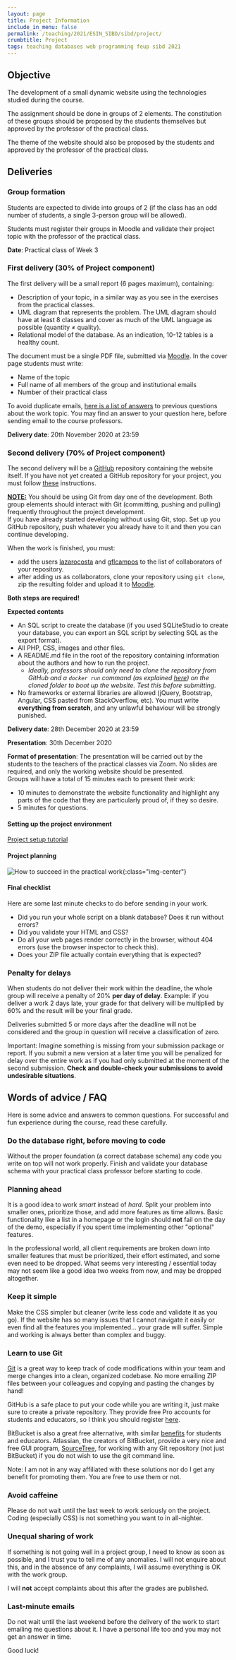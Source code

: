 ```yaml
---
layout: page
title: Project Information
include_in_menu: false
permalink: /teaching/2021/ESIN_SIBD/sibd/project/
crumbtitle: Project
tags: teaching databases web programming feup sibd 2021
---
```


##  Objective

The development of a small dynamic website using the technologies studied during the course.

The assignment should be done in groups of 2 elements. The constitution of these groups should be proposed by the students themselves but approved by the professor of the practical class.

The theme of the website should also be proposed by the students and approved by the professor of the practical class.

## Deliveries

### Group formation

Students are expected to divide into groups of 2 (if the class has an odd number of students, a single 3-person group will be allowed).

Students must register their groups in Moodle and validate their project topic with the professor of the practical class.

**Date**: Practical class of Week 3  

### First delivery (30% of Project component)

The first delivery will be a small report (6 pages maximum), containing:

- Description of your topic, in a similar way as you see in the exercises from the practical classes.
- UML diagram that represents the problem. The UML diagram should have at least 8 classes and cover as much of the UML language as possible (quantity &ne; quality).
- Relational model of the database. As an indication, 10-12 tables is a healthy count.

The document must be a single PDF file, submitted via [Moodle](https://moodle.up.pt). In the cover page students must write:

- Name of the topic
- Full name of all members of the group and institutional emails
- Number of their practical class

To avoid duplicate emails, [here is a list of answers](/teaching/2021/ESIN_SIBD/faq_topic_choice/) to previous questions about the work topic. You may find an answer to your question here, before sending email to the course professors.

**Delivery date**: 20th November 2020 at 23:59

### Second delivery (70% of Project component)

The second delivery will be a [GitHub](https://github.com) repository containing the website itself. If you have not yet created a GitHub repository for your project, you must follow [these](/teaching/2021/ESIN_SIBD/project_setup) instructions.  

**<ins>NOTE:</ins>** You should be using Git from day one of the development. Both group elements should interact with Git (committing, pushing and pulling) frequently throughout the project development.  
If you have already started developing without using Git, stop. Set up you GitHub repository, push whatever you already have to it and then you can continue developing.  

When the work is finished, you must:  
* add the users [lazarocosta](https://github.com/lazarocosta) and [gflcampos](https://github.com/gflcampos) to the list of collaborators of your repository.  
* after adding us as collaborators, clone your repository using `git clone`, zip the resulting folder and upload it to [Moodle](https://moodle.up.pt).  

**Both steps are required!**

**Expected contents**

- An SQL script to create the database (if you used SQLiteStudio to create your database, you can export an SQL script by selecting SQL as the export format).
- All PHP, CSS, images and other files.
- A README.md file in the root of the repository containing information about the authors and how to run the project.  
  - *Ideally, professors should only need to clone the repository from GitHub and a `docker run` command (as explained [here](/teaching/2021/ESIN_SIBD/project_setup)) on the cloned folder to boot up the website. Test this before submitting.*
- No frameworks or external libraries are allowed (jQuery, Bootstrap, Angular, CSS pasted from StackOverflow, etc). You must write **everything from scratch**, and any unlawful behaviour will be strongly punished.

**Delivery date**: 28th December 2020 at 23:59

**Presentation**: 30th December 2020

**Format of presentation**: The presentation will be carried out by the students to the teachers of the practical classes via Zoom. No slides are required, and only the working website should be presented.  
Groups will have a total of 15 minutes each to present their work:

* 10 minutes to demonstrate the website functionality and highlight any parts of the code that they are particularly proud of, if they so desire.
* 5 minutes for questions.

#### Setting up the project environment

[Project setup tutorial](/teaching/2021/ESIN_SIBD/project_setup)

#### Project planning

![How to succeed in the practical work](../../common/project_management.png){:class="img-center"}

#### Final checklist

Here are some last minute checks to do before sending in your work.

- Did you run your whole script on a blank database? Does it run without errors?
- Did you validate your HTML and CSS?
- Do all your web pages render correctly in the browser, without 404 errors (use the browser inspector to check this).
- Does your ZIP file actually contain everything that is expected?

### Penalty for delays

When students do not deliver their work within the deadline, the whole group will receive a penalty of 20% **per day of delay**. Example: if you deliver a work 2 days late, your grade for that delivery will be multiplied by 60% and the result will be your final grade.

Deliveries submitted 5 or more days after the deadline will not be considered and the group in question will receive a classification of zero.

Important: Imagine something is missing from your submission package or report. If you submit a new version at a later time you will be penalized for delay over the entire work as if you had only submitted at the moment of the second submission. **Check and double-check your submissions to avoid undesirable situations**.

## Words of advice / FAQ

Here is some advice and answers to common questions. For successful and fun experience during the course, read these carefully.

### Do the database right, before moving to code

Without the proper foundation (a correct database schema) any code you write on top will not work properly. Finish and validate your database schema with your practical class professor before starting to code.

### Planning ahead

It is a good idea to work *smart* instead of *hard*. Split your problem into smaller ones, prioritize those, and add more features as time allows. Basic functionality like a list in a homepage or the login should **not** fail on the day of the demo, especially if you spent time implementing other "optional" features.

In the professional world, all client requirements are broken down into smaller features that must be prioritized, their effort estimated, and some even need to be dropped. What seems very interesting / essential today may not seem like a good idea two weeks from now, and may be dropped altogether.

### Keep it simple

Make the CSS simpler but cleaner (write less code and validate it as you go). If the website has so many issues that I cannot navigate it easily or even find all the features you implemented... your grade will suffer. Simple and working is always better than complex and buggy.

### Learn to use Git

[Git](https://web.fe.up.pt/~arestivo/presentation/git/#1) is a great way to keep track of code modifications within your team and merge changes into a clean, organized codebase. No more emailing ZIP files between your colleagues and copying and pasting the changes by hand!

GitHub is a safe place to put your code while you are writing it, just make sure to create a private repository. They provide free Pro accounts for students and educators, so I think you should register [here](https://education.github.com/students).

BitBucket is also a great free alternative, with similar [benefits](https://bitbucket.org/product/education) for students and educators. Atlassian, the creators of BitBucket, provide a very nice and free GUI program, [SourceTree](https://www.sourcetreeapp.com), for working with any Git repository (not just BitBucket) if you do not wish to use the git command line.

Note: I am not in any way affiliated with these solutions nor do I get any benefit for promoting them. You are free to use them or not.

### Avoid caffeine

Please do not wait until the last week to work seriously on the project. Coding (especially CSS) is not something you want to in all-nighter.

### Unequal sharing of work

If something is not going well in a project group, I need to know as soon as possible, and I trust you to tell me of any anomalies. I will not enquire about this, and in the absence of any complaints, I will assume everything is OK with the work group.

I will **not** accept complaints about this after the grades are published.

### Last-minute emails

Do not wait until the last weekend before the delivery of the work to start emailing me questions about it. I have a personal life too and you may not get an answer in time.

Good luck!
